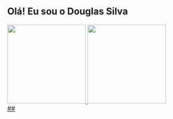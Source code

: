 ## Olá! Eu sou o Douglas Silva

<div>
    <a href="https://github.com/dougllassillva27">
    <img height="180em" src="https://github-readme-stats.vercel.app/api?username=dougllassillva27&show_icons=true&theme=dark">
    <img height="180em" src="https://github-readme-stats.vercel.app/api/top-langs/?username=dougllassillva27&theme=dark">
</div>
##
<div>
    <a href="https://www.linkedin.com/in/douglas-silva-27/" target="_blank" img scr="https://img.shields.io/badge/LinkedIn-0077B5?style=for-the-badge&logo=linkedin&logoColor=white" target="_blank"></a>
</div>
<!--
**dougllassillva27/dougllassillva27** is a ✨ _special_ ✨ repository because its `README.md` (this file) appears on your GitHub profile.

Here are some ideas to get you started:

- 🔭 I’m currently working on ...
- 🌱 I’m currently learning ...
- 👯 I’m looking to collaborate on ...
- 🤔 I’m looking for help with ...
- 💬 Ask me about ...
- 📫 How to reach me: ...
- 😄 Pronouns: ...
- ⚡ Fun fact: ...
-->
